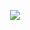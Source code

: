 <p align=center> <img src=https://komarev.com/ghpvc/?username=5th-child&color=b54385&style=flat-square&label=✦>
